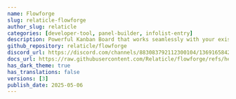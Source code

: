 ```yaml
---
name: Flowforge
slug: relaticle-flowforge
author_slug: relaticle
categories: [developer-tool, panel-builder, infolist-entry]
description: Powerful Kanban Board that works seamlessly with your existing Eloquent models
github_repository: relaticle/flowforge
discord_url: https://discord.com/channels/883083792112300104/1369165842671079505
docs_url: https://raw.githubusercontent.com/Relaticle/flowforge/refs/heads/main/README.md
has_dark_theme: true
has_translations: false
versions: [3]
publish_date: 2025-05-06
---
```

